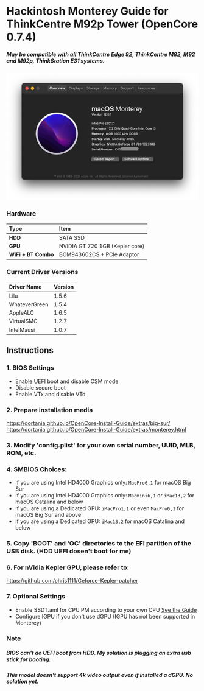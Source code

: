 # Hackintosh Monterey Guide for ThinkCentre M92p Tower (OpenCore 0.7.4)
##### May be compatible with all ThinkCentre Edge 92, ThinkCentre M82, M92 and M92p, ThinkStation E31 systems.

![Snapshot](images/snapshot.png)

### Hardware

Type|Item
:----|:----
**HDD** | SATA SSD
**GPU** | NVIDIA GT 720 1GB (Kepler core)
**WiFi + BT Combo** | BCM943602CS + PCIe Adaptor

### Current Driver Versions
Driver Name|Version
:----|:----
Lilu | 1.5.6
WhateverGreen | 1.5.4
AppleALC | 1.6.5
VirtualSMC | 1.2.7
IntelMausi | 1.0.7

## Instructions
### 1. BIOS Settings
* Enable UEFI boot and disable CSM mode
* Disable secure boot
* Enable VTx and disable VTd
### 2. Prepare installation media 
https://dortania.github.io/OpenCore-Install-Guide/extras/big-sur/
https://dortania.github.io/OpenCore-Install-Guide/extras/monterey.html
### 3. Modify 'config.plist' for your own serial number, UUID, MLB, ROM, etc.
### 4. SMBIOS Choices:
- If you are using Intel HD4000 Graphics only: `MacPro6,1` for macOS Big Sur
- If you are using Intel HD4000 Graphics only: `Macmini6,1` or `iMac13,2` for macOS Catalina and below
- If you are using a Dedicated GPU: `iMacPro1,1` or even `MacPro6,1` for macOS Big Sur and above
- if you are using a Dedicated GPU: `iMac13,2` for macOS Catalina and below

### 5. Copy 'BOOT' and 'OC' directories to the EFI partition of the USB disk. (HDD UEFI dosen't boot for me)
### 6. For nVidia Kepler GPU, please refer to:
https://github.com/chris1111/Geforce-Kepler-patcher
### 7. Optional Settings
* Enable SSDT.aml for CPU PM according to your own CPU
[See the Guide](https://github.com/Piker-Alpha/ssdtPRGen.sh)
* Configure IGPU if you don't use dGPU (IGPU has not been supported in Monterey)


### Note
##### BIOS can't do UEFI boot from HDD. My solution is plugging an extra usb stick for booting.
##### This model doesn't support 4k video output even if installed a dGPU. No solution yet. 

